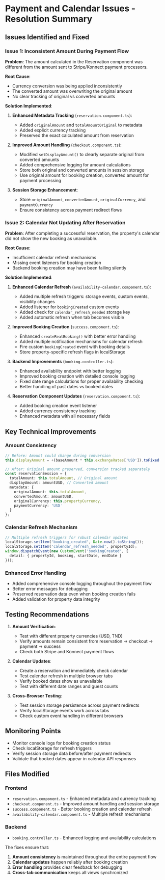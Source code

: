# Payment and Calendar Issues - Resolution Summary

## Issues Identified and Fixed

### Issue 1: Inconsistent Amount During Payment Flow

**Problem**: The amount calculated in the Reservation component was different from the amount sent to Stripe/Konnect payment processors.

**Root Cause**: 
- Currency conversion was being applied inconsistently
- The converted amount was overwriting the original amount
- No clear tracking of original vs converted amounts

**Solution Implemented**:

1. **Enhanced Metadata Tracking** (`reservation.component.ts`):
   - Added `originalAmount` and `totalAmountOriginal` to metadata
   - Added explicit currency tracking
   - Preserved the exact calculated amount from reservation

2. **Improved Amount Handling** (`checkout.component.ts`):
   - Modified `setDisplayAmount()` to clearly separate original from converted amounts
   - Added comprehensive logging for amount calculations
   - Store both original and converted amounts in session storage
   - Use original amount for booking creation, converted amount for payment processing

3. **Session Storage Enhancement**:
   - Store `originalAmount`, `convertedAmount`, `originalCurrency`, and `paymentCurrency`
   - Ensure consistency across payment redirect flows

### Issue 2: Calendar Not Updating After Reservation

**Problem**: After completing a successful reservation, the property's calendar did not show the new booking as unavailable.

**Root Cause**:
- Insufficient calendar refresh mechanisms
- Missing event listeners for booking creation
- Backend booking creation may have been failing silently

**Solution Implemented**:

1. **Enhanced Calendar Refresh** (`availability-calendar.component.ts`):
   - Added multiple refresh triggers: storage events, custom events, visibility changes
   - Added listener for `bookingCreated` custom events
   - Added check for `calendar_refresh_needed` storage key
   - Added automatic refresh when tab becomes visible

2. **Improved Booking Creation** (`success.component.ts`):
   - Enhanced `createRealBooking()` with better error handling
   - Added multiple notification mechanisms for calendar refresh
   - Fire custom `bookingCreated` event with booking details
   - Store property-specific refresh flags in localStorage

3. **Backend Improvements** (`booking.controller.ts`):
   - Enhanced availability endpoint with better logging
   - Improved booking creation with detailed console logging
   - Fixed date range calculations for proper availability checking
   - Better handling of past dates vs booked dates

4. **Reservation Component Updates** (`reservation.component.ts`):
   - Added booking creation event listener
   - Added currency consistency tracking
   - Enhanced metadata with all necessary fields

## Key Technical Improvements

### Amount Consistency
```typescript
// Before: Amount could change during conversion
this.displayAmount = +(baseAmount * this.exchangeRates['USD']).toFixed(2);

// After: Original amount preserved, conversion tracked separately
const reservationSession = {
  totalAmount: this.totalAmount, // Original amount
  displayAmount: amountUSD, // Converted amount
  metadata: {
    originalAmount: this.totalAmount,
    convertedAmount: amountUSD,
    originalCurrency: this.propertyCurrency,
    paymentCurrency: 'USD'
  }
};
```

### Calendar Refresh Mechanism
```typescript
// Multiple refresh triggers for robust calendar updates
localStorage.setItem('booking_created', Date.now().toString());
localStorage.setItem('calendar_refresh_needed', propertyId);
window.dispatchEvent(new CustomEvent('bookingCreated', {
  detail: { propertyId, booking, startDate, endDate }
}));
```

### Enhanced Error Handling
- Added comprehensive console logging throughout the payment flow
- Better error messages for debugging
- Preserved reservation data even when booking creation fails
- Added validation for property data integrity

## Testing Recommendations

1. **Amount Verification**:
   - Test with different property currencies (USD, TND)
   - Verify amounts remain consistent from reservation → checkout → payment → success
   - Check both Stripe and Konnect payment flows

2. **Calendar Updates**:
   - Create a reservation and immediately check calendar
   - Test calendar refresh in multiple browser tabs
   - Verify booked dates show as unavailable
   - Test with different date ranges and guest counts

3. **Cross-Browser Testing**:
   - Test session storage persistence across payment redirects
   - Verify localStorage events work across tabs
   - Check custom event handling in different browsers

## Monitoring Points

- Monitor console logs for booking creation status
- Check localStorage for refresh triggers
- Verify session storage data before/after payment redirects
- Validate that booked dates appear in calendar API responses

## Files Modified

### Frontend
- `reservation.component.ts` - Enhanced metadata and currency tracking
- `checkout.component.ts` - Improved amount handling and session storage
- `success.component.ts` - Better booking creation and calendar refresh
- `availability-calendar.component.ts` - Multiple refresh mechanisms

### Backend
- `booking.controller.ts` - Enhanced logging and availability calculations

The fixes ensure that:
1. **Amount consistency** is maintained throughout the entire payment flow
2. **Calendar updates** happen reliably after booking creation
3. **Error handling** provides clear feedback for debugging
4. **Cross-tab communication** keeps all views synchronized
